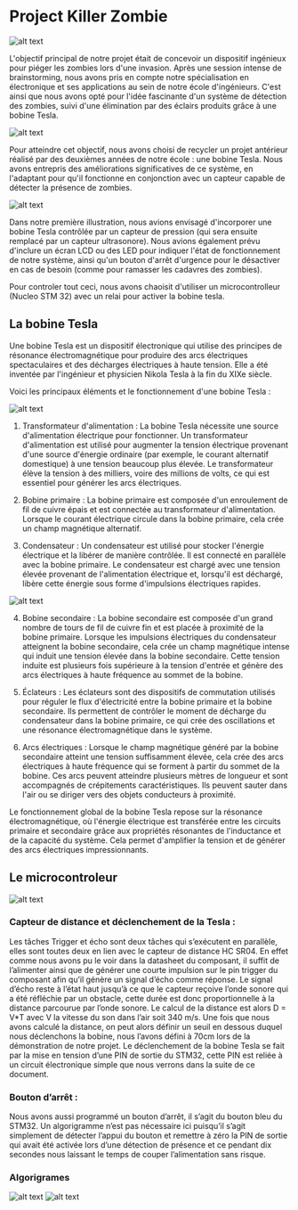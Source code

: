 # Project Killer Zombie


![alt text](https://github.com/tutur90/Project-Killer-Zombie/blob/main/Photos/Banniere.png)


L'objectif principal de notre projet était de concevoir un dispositif ingénieux pour piéger les zombies lors d'une invasion. Après une session intense de brainstorming, nous avons pris en compte notre spécialisation en électronique et ses applications au sein de notre école d'ingénieurs. C'est ainsi que nous avons opté pour l'idée fascinante d'un système de détection des zombies, suivi d'une élimination par des éclairs produits grâce à une bobine Tesla. 

![alt text](https://github.com/tutur90/Project-Killer-Zombie/blob/main/Photos/Projet%20Killer%20Zombie.jpg)

Pour atteindre cet objectif, nous avons choisi de recycler un projet antérieur réalisé par des deuxièmes années de notre école : une bobine Tesla. Nous avons entrepris des améliorations significatives de ce système, en l'adaptant pour qu'il fonctionne en conjonction avec un capteur capable de détecter la présence de zombies. 


![alt text](https://github.com/tutur90/Project-Killer-Zombie/blob/main/Photos/Shema%20initial.png)


Dans notre première illustration, nous avions envisagé d'incorporer une bobine Tesla contrôlée par un capteur de pression (qui sera ensuite remplacé par un capteur ultrasonore). Nous avions également prévu d'inclure un écran LCD ou des LED pour indiquer l'état de fonctionnement de notre système, ainsi qu'un bouton d'arrêt d'urgence pour le désactiver en cas de besoin (comme pour ramasser les cadavres des zombies). 

Pour controler tout ceci, nous avons chaoisit d'utiliser un microcontrolleur (Nucleo STM 32) avec un relai pour activer la bobine tesla.

## La bobine Tesla

Une bobine Tesla est un dispositif électronique qui utilise des principes de résonance électromagnétique pour produire des arcs électriques spectaculaires et des décharges électriques à haute tension. Elle a été inventée par l'ingénieur et physicien Nikola Tesla à la fin du XIXe siècle. 


Voici les principaux éléments et le fonctionnement d'une bobine Tesla :  

![alt text](https://upload.wikimedia.org/wikipedia/commons/2/2d/Teslacirc2.png)


1. Transformateur d'alimentation : La bobine Tesla nécessite une source d'alimentation électrique pour fonctionner. Un transformateur d'alimentation est utilisé pour augmenter la tension électrique provenant d'une source d'énergie ordinaire (par exemple, le courant alternatif domestique) à une tension beaucoup plus élevée. Le transformateur élève la tension à des milliers, voire des millions de volts, ce qui est essentiel pour générer les arcs électriques. 

2. Bobine primaire : La bobine primaire est composée d'un enroulement de fil de cuivre épais et est connectée au transformateur d'alimentation. Lorsque le courant électrique circule dans la bobine primaire, cela crée un champ magnétique alternatif. 

3. Condensateur : Un condensateur est utilisé pour stocker l'énergie électrique et la libérer de manière contrôlée. Il est connecté en parallèle avec la bobine primaire. Le condensateur est chargé avec une tension élevée provenant de l'alimentation électrique et, lorsqu'il est déchargé, libère cette énergie sous forme d'impulsions électriques rapides. 

![alt text](https://github.com/tutur90/Project-Killer-Zombie/blob/main/Photos/Condensateur.jpg)

4. Bobine secondaire : La bobine secondaire est composée d'un grand nombre de tours de fil de cuivre fin et est placée à proximité de la bobine primaire. Lorsque les impulsions électriques du condensateur atteignent la bobine secondaire, cela crée un champ magnétique intense qui induit une tension élevée dans la bobine secondaire. Cette tension induite est plusieurs fois supérieure à la tension d'entrée et génère des arcs électriques à haute fréquence au sommet de la bobine. 


5. Éclateurs : Les éclateurs sont des dispositifs de commutation utilisés pour réguler le flux d'électricité entre la bobine primaire et la bobine secondaire. Ils permettent de contrôler le moment de décharge du condensateur dans la bobine primaire, ce qui crée des oscillations et une résonance électromagnétique dans le système. 

6. Arcs électriques : Lorsque le champ magnétique généré par la bobine secondaire atteint une tension suffisamment élevée, cela crée des arcs électriques à haute fréquence qui se forment à partir du sommet de la bobine. Ces arcs peuvent atteindre plusieurs mètres de longueur et sont accompagnés de crépitements caractéristiques. Ils peuvent sauter dans l'air ou se diriger vers des objets conducteurs à proximité. 

Le fonctionnement global de la bobine Tesla repose sur la résonance électromagnétique, où l'énergie électrique est transférée entre les circuits primaire et secondaire grâce aux propriétés résonantes de l'inductance et de la capacité du système. Cela permet d'amplifier la tension et de générer des arcs électriques impressionnants. 

 ## Le microcontroleur
 
![alt text](https://github.com/tutur90/Project-Killer-Zombie/blob/main/Photos/Boitier%20STM.jpg)

### Capteur de distance et déclenchement de la Tesla :
Les tâches Trigger et écho sont deux tâches qui s’exécutent en parallèle, elles sont toutes deux en lien avec le capteur de distance HC SR04. En effet comme nous avons pu le voir dans la datasheet du composant, il suffit de l’alimenter ainsi que de générer une courte impulsion sur le pin trigger du composant afin qu’il génère un signal d’écho comme réponse.
 Le signal d’écho reste à l’état haut jusqu’à ce que le capteur reçoive l’onde sonore qui a été réfléchie par un obstacle, cette durée est donc proportionnelle à la distance parcourue par l’onde sonore. Le calcul de la distance est alors D = V*T avec V la vitesse du son dans l’air soit 340 m/s.
Une fois que nous avons calculé la distance, on peut alors définir un seuil en dessous duquel nous déclenchons la bobine, nous l’avons défini à 70cm lors de la démonstration de notre projet. 
Le déclenchement de la bobine Tesla se fait par la mise en tension d’une PIN de sortie du STM32, cette PIN est reliée à un circuit électronique simple que nous verrons dans la suite de ce document.

### Bouton d’arrêt :
Nous avons aussi programmé un bouton d’arrêt, il s’agit du bouton bleu du STM32. Un algorigramme n’est pas nécessaire ici puisqu’il s’agit simplement de détecter l’appui du bouton et remettre à zéro la PIN de sortie qui avait été activée lors d’une détection de présence et ce pendant dix secondes nous laissant le temps de couper l’alimentation sans risque.

### Algorigrames

![alt text](https://github.com/tutur90/Project-Killer-Zombie/blob/main/Photos/Algorigrame%201.png)
![alt text](https://github.com/tutur90/Project-Killer-Zombie/blob/main/Photos/Algorigrame%202.png)

